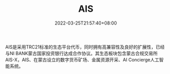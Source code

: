 ﻿---
weight: 
title: "AIS"
description: "AIS是采用TRC21标准的生态平台代币，同时拥有高兼容性及良好的扩展性，已经与NI BANK蒙古国家投资银行达成合作协议"
date: 2022-03-25T21:57:40+08:00
lastmod: 2022-03-25T16:45:40+08:00
draft: false
authors: ["Metabd"]
featuredImage: "ais.webp"
link: ""
tags: ["数字代币","AIS"]
categories: ["navigation"]
navigation: ["数字代币"]
lightgallery: true
toc: true
pinned: false
recommend: false
recommend1: false
---
AIS是采用TRC21标准的生态平台代币，同时拥有高兼容性及良好的扩展性，已经与NI BANK蒙古国家投资银行达成合作协议。其生态板块包含蒙古合规交易所AIS-X，AIS、在蒙古设立的数字货币矿场、金属资源开采、AI Concierge人工智能系统。
